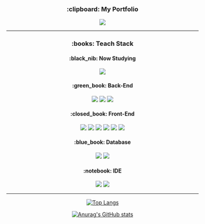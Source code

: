 <div align="center">

<h3>:clipboard: My Portfolio</h3>

<a href="https://myung-ho.notion.site/No-Silver-Bullet-b384fa3b5d6a4cae8ed92e688a5bb105?pvs=4"><img src="https://img.shields.io/badge/Portfolio-000000?style=for-the-badge&logo=notion&logoColor=white"/></a>

***

<div align="center">
  
<h3>:books: Teach Stack</h3>

<h4>:black_nib: Now Studying</h4>
<img src="https://img.shields.io/badge/python-3776AB?style=for-the-badge&logo=python&logoColor=white"/>

<h4>:green_book: Back-End</h4>
<img src="https://img.shields.io/badge/Java-007396?style=for-the-badge&logo=OpenJDK&logoColor=white"/>
<img src="https://img.shields.io/badge/springboot-6DB33F?style=for-the-badge&logo=springboot&logoColor=white"/>
<img src="https://img.shields.io/badge/springsecurity-6DB33F?style=for-the-badge&logo=springsecurity&logoColor=white"/>

<h4>:closed_book: Front-End</h4>
<img src="https://img.shields.io/badge/html5-E34F26?style=for-the-badge&logo=html5&logoColor=white"/>
<img src="https://img.shields.io/badge/css3-1572B6?style=for-the-badge&logo=css3&logoColor=white"/>
<img src="https://img.shields.io/badge/javascript-F7DF1E?style=for-the-badge&logo=javascript&logoColor=white"/>
<img src="https://img.shields.io/badge/jquery-0769AD?style=for-the-badge&logo=jquery&logoColor=white"/>
<img src="https://img.shields.io/badge/bootstrap-7952B3?style=for-the-badge&logo=bootstrap&logoColor=white"/>
<img src="https://img.shields.io/badge/thymeleaf-005F0F?style=for-the-badge&logo=thymeleaf&logoColor=white"/>

<h4>:blue_book: Database</h4>
<img src="https://img.shields.io/badge/oracle-F80000?style=for-the-badge&logo=oracle&logoColor=white"/>
<img src="https://img.shields.io/badge/mongodb-47A248?style=for-the-badge&logo=mongodb&logoColor=white"/>

<h4>:notebook: IDE</h4>
<img src="https://img.shields.io/badge/eclipseide-2C2255?style=for-the-badge&logo=eclipseide&logoColor=white"/>
<img src="https://img.shields.io/badge/visualstudiocode-007ACC?style=for-the-badge&logo=visualstudiocode&logoColor=white"/>


</div>

***

<div align="center">
  
[![Top Langs](https://github-readme-stats.vercel.app/api/top-langs/?username=shmjo0604&layout=compact)](https://github.com/shmjo0604/github-readme-stats)

[![Anurag's GitHub stats](https://github-readme-stats.vercel.app/api?username=shmjo0604&hide=stars,contribs&show_icons=true)](https://github.com/anuraghazra/github-readme-stats)

</div>

<!--
**shmjo0604/shmjo0604** is a ✨ _special_ ✨ repository because its `README.md` (this file) appears on your GitHub profile.

Here are some ideas to get you started:

- 🔭 I’m currently working on ...
- 🌱 I’m currently learning ...
- 👯 I’m looking to collaborate on ...
- 🤔 I’m looking for help with ...
- 💬 Ask me about ...
- 📫 How to reach me: ...
- 😄 Pronouns: ...
- ⚡ Fun fact: ...
-->
